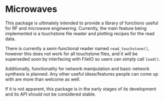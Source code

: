 # Microwaves

This package is ultimately intended to provide a library of functions useful
for RF and microwave engineering. Currently, the main feature being
implemented is a touchstone file reader and plotting recipes for the read
data.

There is currently a semi-functional reader named `read_touchstone()`,
however this does not work for all touchstone files, and it will be
superseded soon by interfacing with FileIO so users can simply call `load()`.

Additionally, functionality for network manipulation and basic network
synthesis is planned. Any other useful ideas/features people can come up
with are more than welcome as well.

If it is not apparent, this package is in the early stages of its development
and its API should not be considered stable.